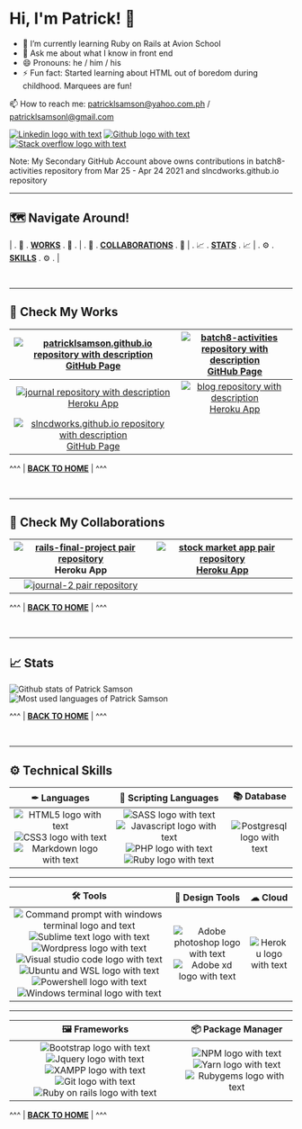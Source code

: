 <!-- ### Hi there 👋

**patricklsamson/patricklsamson** is a ✨ _special_ ✨ repository because its `README.md` (this file) appears on your GitHub profile.

Here are some ideas to get you started:

- 🔭 I’m currently working on ...
- 🌱 I’m currently learning ...
- 👯 I’m looking to collaborate on ...
- 🤔 I’m looking for help with ...
- 💬 Ask me about ...
- 📫 How to reach me: ...
- 😄 Pronouns: ...
- ⚡ Fun fact: ... -->

<div id="home">
  <br />
  <br />
</div>

# Hi, I'm Patrick! 👋

- 🌱 I’m currently learning Ruby on Rails at Avion School <!-- I’m open to learn anything about programming -->
- 💬 Ask me about what I know in front end
- 😄 Pronouns: he / him / his
- ⚡ Fun fact: Started learning about HTML out of boredom during childhood. Marquees are fun!

📫 How to reach me: patricklsamson@yahoo.com.ph / patricklsamsonl@gmail.com

[![Linkedin logo with text](https://img.shields.io/badge/LinkedIn-0077B5?style=for-the-badge&logo=linkedin&logoColor=white)](https://www.linkedin.com/in/patricklsamson/)
[![Github logo with text](https://img.shields.io/badge/GitHub-100000?style=for-the-badge&logo=github&logoColor=white)](https://github.com/slncdworks)
[![Stack overflow logo with text](https://img.shields.io/badge/Stack_Overflow-FE7A16?style=for-the-badge&logo=stack-overflow&logoColor=white)](https://stackoverflow.com/users/15469676/patrick-samson)

Note: My Secondary GitHub Account above owns contributions in batch8-activities repository from Mar 25 - Apr 24 2021 and slncdworks.github.io repository

---

## 🗺 Navigate Around!

| . 👀 . [**WORKS**](#works) . 👀 . | . 👫 . [**COLLABORATIONS**](#collabs) . 👫 | . 📈 . [**STATS**](#stats) . 📈 | . ⚙ . [**SKILLS**](#skills) . ⚙ . |

<div id="works">
  <br />
</div>

---

## 👀 Check My Works

| [![patricklsamson.github.io repository with description](https://github-readme-stats.vercel.app/api/pin?username=patricklsamson&repo=patricklsamson.github.io&title_color=fff&icon_color=f9f9f9&text_color=9f9f9f&bg_color=151515)](https://github.com/patricklsamson/patricklsamson.github.io) [GitHub Page](https://patricklsamson.github.io/) | [![batch8-activities repository with description](https://github-readme-stats.vercel.app/api/pin?username=patricklsamson&repo=batch8-activities&title_color=fff&icon_color=f9f9f9&text_color=9f9f9f&bg_color=151515)](https://github.com/patricklsamson/batch8-activities) [GitHub Page](https://patricklsamson.github.io/batch8-activities/) |
| :----------------------------------------------------------------------------------------------------------------------------------------------------------------------------------------------------------------------------------------------------------------------------------------------------------------------------------------------: | :-------------------------------------------------------------------------------------------------------------------------------------------------------------------------------------------------------------------------------------------------------------------------------------------------------------------------------------------: |
|                     [![journal repository with description](https://github-readme-stats.vercel.app/api/pin?username=patricklsamson&repo=journal&title_color=fff&icon_color=f9f9f9&text_color=9f9f9f&bg_color=151515)](https://github.com/patricklsamson/journal) [Heroku App](https://patricklsamson-journal.herokuapp.com/)                     |                         [![blog repository with description](https://github-readme-stats.vercel.app/api/pin?username=patricklsamson&repo=blog&title_color=fff&icon_color=f9f9f9&text_color=9f9f9f&bg_color=151515)](https://github.com/patricklsamson/blog) [Heroku App](https://patricklsamson-blog.herokuapp.com/)                          |
|             [![slncdworks.github.io repository with description](https://github-readme-stats.vercel.app/api/pin?username=slncdworks&repo=slncdworks.github.io&title_color=fff&icon_color=f9f9f9&text_color=9f9f9f&bg_color=151515)](https://github.com/slncdworks/slncdworks.github.io) [GitHub Page](https://slncdworks.github.io/)             |                                                                                                                                                                                                                                                                                                                                               |

^^^ | [**BACK TO HOME**](#home) | ^^^

<div id="collabs">
  <br />
</div>

---

## 👫 Check My Collaborations

| [![rails-final-project pair repository](https://github-readme-stats.vercel.app/api/pin?username=bonaxl015&repo=rails-final-project&title_color=fff&icon_color=f9f9f9&text_color=9f9f9f&bg_color=151515)](https://github.com/bonaxl015/rails-final-project) Heroku App | [![stock market app pair repository](https://github-readme-stats.vercel.app/api/pin?username=bonaxl015&repo=stock-market-app&title_color=fff&icon_color=f9f9f9&text_color=9f9f9f&bg_color=151515)](https://github.com/bonaxl015/stock-market-app) [Heroku App](https://bon-patrick-stock-market.herokuapp.com/) |
| :-------------------------------------------------------------------------------------------------------------------------------------------------------------------------------------------------------------------------------------------------------------------: | :-------------------------------------------------------------------------------------------------------------------------------------------------------------------------------------------------------------------------------------------------------------------------------------------------------------: |
|                   [![journal-2 pair repository](https://github-readme-stats.vercel.app/api/pin?username=paopapaopao&repo=journal-2&title_color=fff&icon_color=f9f9f9&text_color=9f9f9f&bg_color=151515)](https://github.com/paopapaopao/journal-2)                    |                                                                                                                                                                                                                                                                                                                 |

^^^ | [**BACK TO HOME**](#home) | ^^^

<div id="stats">
  <br />
</div>

---

## 📈 Stats

![Github stats of Patrick Samson](https://github-readme-stats.vercel.app/api?username=patricklsamson&show_icons=true&line_height=27&count_private=true&theme=dark&card_width=300&include_all_commits=true)
![Most used languages of Patrick Samson](https://github-readme-stats.vercel.app/api/top-langs/?username=patricklsamson&theme=dark&langs_count=10&layout=compact)

^^^ | [**BACK TO HOME**](#home) | ^^^

<div id="skills">
  <br />
</div>

---

## ⚙ Technical Skills

|                                                                                                                                                                         ✒ Languages                                                                                                                                                                         |                                                                                                                                                                                                                           📜 Scripting Languages                                                                                                                                                                                                                           |                                                           📚 Database                                                            |
| :---------------------------------------------------------------------------------------------------------------------------------------------------------------------------------------------------------------------------------------------------------------------------------------------------------------------------------------------------------: | :------------------------------------------------------------------------------------------------------------------------------------------------------------------------------------------------------------------------------------------------------------------------------------------------------------------------------------------------------------------------------------------------------------------------------------------------------------------------: | :------------------------------------------------------------------------------------------------------------------------------: |
| ![HTML5 logo with text](https://img.shields.io/badge/HTML5-E34F26?style=for-the-badge&logo=html5&logoColor=white) ![CSS3 logo with text](https://img.shields.io/badge/CSS3-1572B6?style=for-the-badge&logo=css3&logoColor=white) ![Markdown logo with text](https://img.shields.io/badge/Markdown-000000?style=for-the-badge&logo=markdown&logoColor=white) | ![SASS logo with text](https://img.shields.io/badge/Sass-CC6699?style=for-the-badge&logo=sass&logoColor=white) ![Javascript logo with text](https://img.shields.io/badge/JavaScript-F7DF1E?style=for-the-badge&logo=javascript&logoColor=black) ![PHP logo with text](https://img.shields.io/badge/PHP-777BB4?style=for-the-badge&logo=php&logoColor=white) ![Ruby logo with text](https://img.shields.io/badge/Ruby-CC342D?style=for-the-badge&logo=ruby&logoColor=white) | ![Postgresql logo with text](https://img.shields.io/badge/PostgreSQL-316192?style=for-the-badge&logo=postgresql&logoColor=white) |

---

|                                                                                                                                                                                                                                                                                                                                                                                                                                                                                                                  🛠 Tools                                                                                                                                                                                                                                                                                                                                                                                                                                                                                                                  |                                                                                                                                  🎨 Design Tools                                                                                                                                   |                                                       ☁ Cloud                                                        |
| :---------------------------------------------------------------------------------------------------------------------------------------------------------------------------------------------------------------------------------------------------------------------------------------------------------------------------------------------------------------------------------------------------------------------------------------------------------------------------------------------------------------------------------------------------------------------------------------------------------------------------------------------------------------------------------------------------------------------------------------------------------------------------------------------------------------------------------------------------------------------------------------------------------------------------------------------------------------------------------------------------------------------------------------: | :--------------------------------------------------------------------------------------------------------------------------------------------------------------------------------------------------------------------------------------------------------------------------------: | :------------------------------------------------------------------------------------------------------------------: |
| ![Command prompt with windows terminal logo and text](https://img.shields.io/badge/Command_Prompt-black?style=for-the-badge&logo=windowsterminal&logoColor=white) ![Sublime text logo with text](https://img.shields.io/badge/sublime_text-%23575757.svg?&style=for-the-badge&logo=sublime-text&logoColor=important) ![Wordpress logo with text](https://img.shields.io/badge/Wordpress-21759B?style=for-the-badge&logo=wordpress&logoColor=white) ![Visual studio code logo with text](https://img.shields.io/badge/Visual_Studio_Code-0078D4?style=for-the-badge&logo=visual%20studio%20code&logoColor=white) ![Ubuntu and WSL logo with text](https://img.shields.io/badge/Ubuntu_%28WSL%29-E95420?style=for-the-badge&logo=ubuntu&logoColor=white) ![Powershell logo with text](https://img.shields.io/badge/PowerShell-5391FE?style=for-the-badge&logo=PowerShell&logoColor=white) ![Windows terminal logo with text](https://img.shields.io/badge/Windows_Terminal-4D4D4D?style=for-the-badge&logo=windowsterminal&logoColor=white) | ![Adobe photoshop logo with text](https://img.shields.io/badge/Adobe%20Photoshop-31A8FF?style=for-the-badge&logo=Adobe%20Photoshop&logoColor=black) ![Adobe xd logo with text](https://img.shields.io/badge/Adobe%20XD-FF61F6?style=for-the-badge&logo=Adobe%20XD&logoColor=white) | ![Heroku logo with text](https://img.shields.io/badge/Heroku-430098?style=for-the-badge&logo=heroku&logoColor=white) |

---

|                                                                                                                                                                                                                                                                                                        🖼 Frameworks                                                                                                                                                                                                                                                                                                        |                                                                                                                                                                  📦 Package Manager                                                                                                                                                                   |
| :------------------------------------------------------------------------------------------------------------------------------------------------------------------------------------------------------------------------------------------------------------------------------------------------------------------------------------------------------------------------------------------------------------------------------------------------------------------------------------------------------------------------------------------------------------------------------------------------------------------------: | :---------------------------------------------------------------------------------------------------------------------------------------------------------------------------------------------------------------------------------------------------------------------------------------------------------------------------------------------------: |
| ![Bootstrap logo with text](https://img.shields.io/badge/Bootstrap-563D7C?style=for-the-badge&logo=bootstrap&logoColor=white) ![Jquery logo with text](https://img.shields.io/badge/jQuery-0769AD?style=for-the-badge&logo=jquery&logoColor=white) ![XAMPP logo with text](https://img.shields.io/badge/Xampp-F37623?style=for-the-badge&logo=xampp&logoColor=white) ![Git logo with text](https://img.shields.io/badge/Git-F05032?style=for-the-badge&logo=git&logoColor=white) ![Ruby on rails logo with text](https://img.shields.io/badge/Ruby_on_Rails-CC0000?style=for-the-badge&logo=ruby-on-rails&logoColor=white) | ![NPM logo with text](https://img.shields.io/badge/npm-CB3837?style=for-the-badge&logo=npm&logoColor=white) ![Yarn logo with text](https://img.shields.io/badge/Yarn-2C8EBB?style=for-the-badge&logo=yarn&logoColor=white) ![Rubygems logo with text](https://img.shields.io/badge/RubyGems-E9573F?style=for-the-badge&logo=rubygems&logoColor=white) |

^^^ | [**BACK TO HOME**](#home) | ^^^
